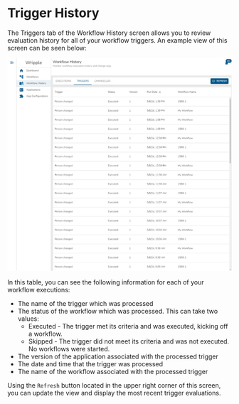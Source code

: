 # Trigger History

The Triggers tab of the Workflow History screen allows you to review evaluation history for all of your workflow triggers.
An example view of this screen can be seen below:

![Trigger History](../../resources/images/workflowHistory/triggers.png "Trigger History")

In this table, you can see the following information for each of your workflow executions:
* The name of the trigger which was processed
* The status of the workflow which was processed. This can take two values:
  * Executed - The trigger met its criteria and was executed, kicking off a workflow.
  * Skipped - The trigger did not meet its criteria and was not executed. No workflows were started.
* The version of the application associated with the processed trigger
* The date and time that the trigger was processed
* The name of the workflow associated with the processed trigger

Using the `Refresh` button located in the upper right corner of this screen, you can update the view and display the most recent trigger evaluations.